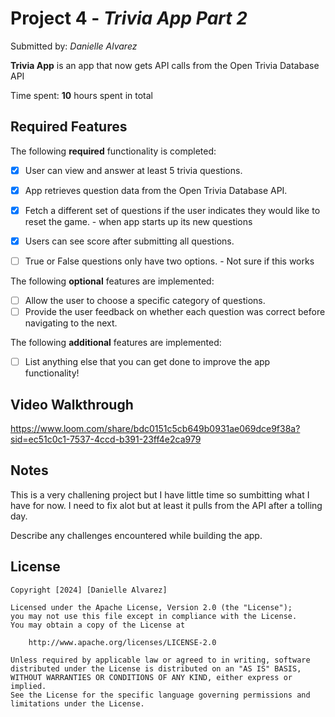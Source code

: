 # Project 4 - *Trivia App Part 2*

Submitted by: *Danielle Alvarez*

**Trivia App** is an app that now gets API calls from  the Open Trivia Database API

Time spent: **10** hours spent in total

## Required Features

The following **required** functionality is completed:

- [X] User can view and answer at least 5 trivia questions.
- [X] App retrieves question data from the Open Trivia Database API.
- [X] Fetch a different set of questions if the user indicates they would like to reset the game. - when app starts up its new questions
- [X] Users can see score after submitting all questions.
- [ ] True or False questions only have two options. - Not sure if this works


The following **optional** features are implemented:

  
- [ ] Allow the user to choose a specific category of questions.
- [ ] Provide the user feedback on whether each question was correct before navigating to the next.

The following **additional** features are implemented:

- [ ] List anything else that you can get done to improve the app functionality!

## Video Walkthrough

https://www.loom.com/share/bdc0151c5cb649b0931ae069dce9f38a?sid=ec51c0c1-7537-4ccd-b391-23ff4e2ca979


## Notes
This is a very challening project but I have little time so sumbitting what I have for now. I need to fix alot but at least it pulls from the API after a tolling day. 

Describe any challenges encountered while building the app.

## License

    Copyright [2024] [Danielle Alvarez]

    Licensed under the Apache License, Version 2.0 (the "License");
    you may not use this file except in compliance with the License.
    You may obtain a copy of the License at

        http://www.apache.org/licenses/LICENSE-2.0

    Unless required by applicable law or agreed to in writing, software
    distributed under the License is distributed on an "AS IS" BASIS,
    WITHOUT WARRANTIES OR CONDITIONS OF ANY KIND, either express or implied.
    See the License for the specific language governing permissions and
    limitations under the License.
